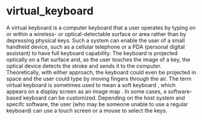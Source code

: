 # virtual_keyboard
A virtual keyboard is a computer keyboard that a user operates by typing on or within a wireless- or optical-detectable surface or area rather than by depressing physical keys. Such a system can enable the user of a small handheld device, such as a cellular telephone or a PDA (personal digital assistant) to have full keyboard capability.
The keyboard is projected optically on a flat surface and, as the user touches the image of a key, the optical device detects the stroke and sends it to the computer. Theoretically, with either approach, the keyboard could even be projected in space and the user could type by moving fingers through the air.
The term virtual keyboard is sometimes used to mean a soft keyboard , which appears on a display screen as an image map . In some cases, a software-based keyboard can be customized. Depending on the host system and specifc software, the user (who may be someone unable to use a regular keyboard) can use a touch screen or a mouse to select the keys.
